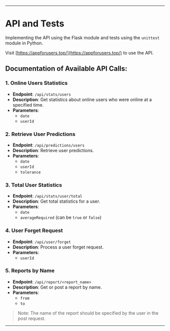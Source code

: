 
---

# API and Tests

Implementing the API using the Flask module and tests using the `unittest` module in Python.

Visit [https://appforusers.top/](https://appforusers.top/) to use the API.

## Documentation of Available API Calls:

### 1. Online Users Statistics
- **Endpoint**: `/api/stats/users`
- **Description**: Get statistics about online users who were online at a specified time.
- **Parameters**:
  - `date`
  - `userId`

### 2. Retrieve User Predictions
- **Endpoint**: `/api/predictions/users`
- **Description**: Retrieve user predictions.
- **Parameters**:
  - `date`
  - `userId`
  - `tolerance`

### 3. Total User Statistics
- **Endpoint**: `/api/stats/user/total`
- **Description**: Get total statistics for a user.
- **Parameters**:
  - `date`
  - `averageRequired` (can be `true` or `false`)

### 4. User Forget Request
- **Endpoint**: `/api/user/forget`
- **Description**: Process a user forget request.
- **Parameters**:
  - `userId`

### 5. Reports by Name
- **Endpoint**: `/api/report/<report_name>`
- **Description**: Get or post a report by name.
- **Parameters**:
  - `from`
  - `to`

> Note: The name of the report should be specified by the user in the post request.

--- 
